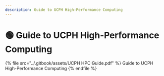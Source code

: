```yaml
---
description: Guide to UCPH High-Performance Computing
---
```


# 🟢 Guide to UCPH High-Performance Computing

{% file src="../.gitbook/assets/UCPH HPC Guide.pdf" %}
Guide to UCPH High-Performance Computing
{% endfile %}
